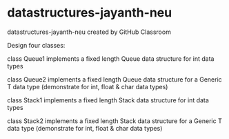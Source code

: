 # datastructures-jayanth-neu
datastructures-jayanth-neu created by GitHub Classroom


Design four classes:

class Queue1 implements a fixed length Queue data structure for int data types

class Queue2 implements a fixed length Queue data structure for a Generic T data type (demonstrate for int, float & char data types)

class Stack1 implements a fixed length Stack data structure for int data types

class Stack2 implements a fixed length Stack data structure for a Generic T data type (demonstrate for int, float & char data types)
